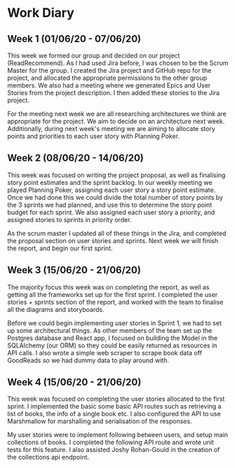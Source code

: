 # Work Diary

## Week 1 (01/06/20 - 07/06/20)

This week we formed our group and decided on our project (ReadRecommend). As I had used Jira before, I was chosen to be the Scrum Master for the group. I created the Jira project and GitHub repo for the project, and allocated the appropriate permissions to the other group members. We also had a meeting where we generated Epics and User Stories from the project description. I then added these stories to the Jira project.

For the meeting next week we are all researching architectures we think are appropriate for the project. We aim to decide on an architecture next week. Additionally, during next week's meeting we are aiming to allocate story points and priorities to each user story with Planning Poker.

## Week 2 (08/06/20 - 14/06/20)

This week was focused on writing the project proposal, as well as finalising story point estimates and the sprint backlog. In our weekly meeting we played Planning Poker, assigning each user story a story point estimate. Once we had done this we could divide the total number of story points by the 3 sprints we had planned, and use this to determine the story point budget for each sprint. We also assigned each user story a priority, and assigned stories to sprints in priority order.

As the scrum master I updated all of these things in the Jira, and completed the proposal section on user stories and sprints. Next week we will finish the report, and begin our first sprint.

## Week 3 (15/06/20 - 21/06/20)

The majority focus this week was on completing the report, as well as getting all the frameworks set up for the first sprint. I completed the user stories + sprints section of the report, and worked with the team to finalise all the diagrams and storyboards.

Before we could begin implementing user stories in Sprint 1, we had to set up some architectural things. As other members of the team set up the Postgres database and React app, I focused on building the Model in the SQLAlchemy (our ORM) so they could be easily returned as resources in API calls. I also wrote a simple web scraper to scrape book data off GoodReads so we had dummy data to play around with.

## Week 4 (15/06/20 - 21/06/20)

This week was focused on completing the user stories allocated to the first sprint. I implemented the basic some basic API routes such as retrieving a list of books, the info of a single book etc. I also configured the API to use Marshmallow for marshalling and serialisation of the responses.

My user stories were to implement following between users, and setup main collections of books. I completed the following API route and wrote unit tests for this feature. I also assisted Joshy Rohan-Gould in the creation of the collections api endpoint.

